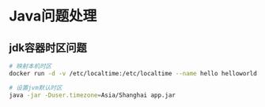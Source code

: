 # Java问题处理

## jdk容器时区问题

```bash
# 映射本机时区
docker run -d -v /etc/localtime:/etc/localtime --name hello helloworld

# 设置jvm默认时区
java -jar -Duser.timezone=Asia/Shanghai app.jar
```